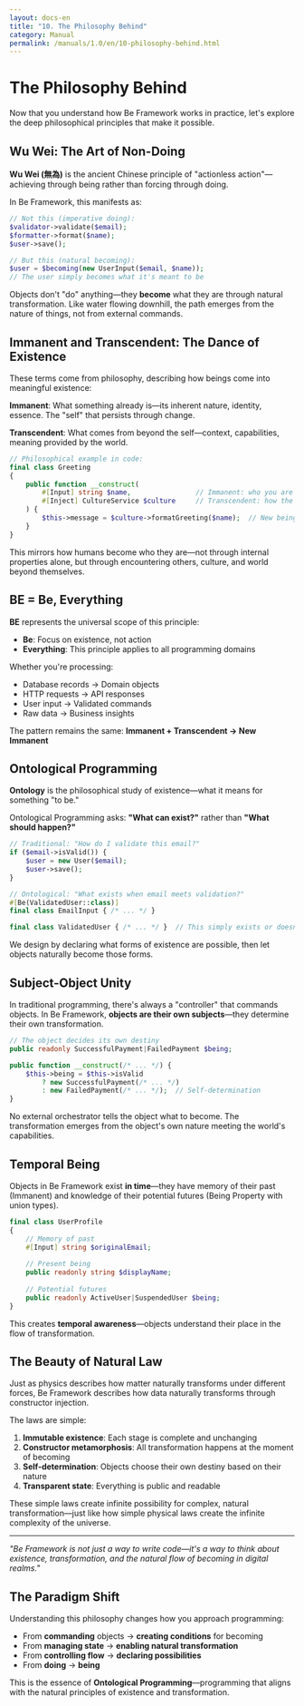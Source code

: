 ```yaml
---
layout: docs-en
title: "10. The Philosophy Behind"
category: Manual
permalink: /manuals/1.0/en/10-philosophy-behind.html
---
```


# The Philosophy Behind

Now that you understand how Be Framework works in practice, let's explore the deep philosophical principles that make it possible.

## Wu Wei: The Art of Non-Doing

**Wu Wei (無為)** is the ancient Chinese principle of "actionless action"—achieving through being rather than forcing through doing.

In Be Framework, this manifests as:

```php
// Not this (imperative doing):
$validator->validate($email);
$formatter->format($name);
$user->save();

// But this (natural becoming):
$user = $becoming(new UserInput($email, $name));
// The user simply becomes what it's meant to be
```

Objects don't "do" anything—they **become** what they are through natural transformation. Like water flowing downhill, the path emerges from the nature of things, not from external commands.

## Immanent and Transcendent: The Dance of Existence

These terms come from philosophy, describing how beings come into meaningful existence:

**Immanent**: What something already is—its inherent nature, identity, essence. The "self" that persists through change.

**Transcendent**: What comes from beyond the self—context, capabilities, meaning provided by the world.

```php
// Philosophical example in code:
final class Greeting
{
    public function __construct(
        #[Input] string $name,                // Immanent: who you are
        #[Inject] CultureService $culture     // Transcendent: how the world greets
    ) {
        $this->message = $culture->formatGreeting($name);  // New being emerges
    }
}
```

This mirrors how humans become who they are—not through internal properties alone, but through encountering others, culture, and world beyond themselves.

## BE = Be, Everything

**BE** represents the universal scope of this principle:

- **Be**: Focus on existence, not action
- **Everything**: This principle applies to all programming domains

Whether you're processing:
- Database records → Domain objects
- HTTP requests → API responses  
- User input → Validated commands
- Raw data → Business insights

The pattern remains the same: **Immanent + Transcendent → New Immanent**

## Ontological Programming

**Ontology** is the philosophical study of existence—what it means for something "to be."

Ontological Programming asks: **"What can exist?"** rather than **"What should happen?"**

```php
// Traditional: "How do I validate this email?"
if ($email->isValid()) {
    $user = new User($email);
    $user->save();
}

// Ontological: "What exists when email meets validation?"
#[Be(ValidatedUser::class)]
final class EmailInput { /* ... */ }

final class ValidatedUser { /* ... */ }  // This simply exists or doesn't
```

We design by declaring what forms of existence are possible, then let objects naturally become those forms.

## Subject-Object Unity

In traditional programming, there's always a "controller" that commands objects. In Be Framework, **objects are their own subjects**—they determine their own transformation.

```php
// The object decides its own destiny
public readonly SuccessfulPayment|FailedPayment $being;

public function __construct(/* ... */) {
    $this->being = $this->isValid 
        ? new SuccessfulPayment(/* ... */)
        : new FailedPayment(/* ... */);  // Self-determination
}
```

No external orchestrator tells the object what to become. The transformation emerges from the object's own nature meeting the world's capabilities.

## Temporal Being

Objects in Be Framework exist **in time**—they have memory of their past (Immanent) and knowledge of their potential futures (Being Property with union types).

```php
final class UserProfile
{
    // Memory of past
    #[Input] string $originalEmail;
    
    // Present being  
    public readonly string $displayName;
    
    // Potential futures
    public readonly ActiveUser|SuspendedUser $being;
}
```

This creates **temporal awareness**—objects understand their place in the flow of transformation.

## The Beauty of Natural Law

Just as physics describes how matter naturally transforms under different forces, Be Framework describes how data naturally transforms through constructor injection.

The laws are simple:
1. **Immutable existence**: Each stage is complete and unchanging
2. **Constructor metamorphosis**: All transformation happens at the moment of becoming
3. **Self-determination**: Objects choose their own destiny based on their nature
4. **Transparent state**: Everything is public and readable

These simple laws create infinite possibility for complex, natural transformation—just like how simple physical laws create the infinite complexity of the universe.

---

*"Be Framework is not just a way to write code—it's a way to think about existence, transformation, and the natural flow of becoming in digital realms."*

## The Paradigm Shift

Understanding this philosophy changes how you approach programming:

- From **commanding** objects → **creating conditions** for becoming
- From **managing state** → **enabling natural transformation**  
- From **controlling flow** → **declaring possibilities**
- From **doing** → **being**

This is the essence of **Ontological Programming**—programming that aligns with the natural principles of existence and transformation.
